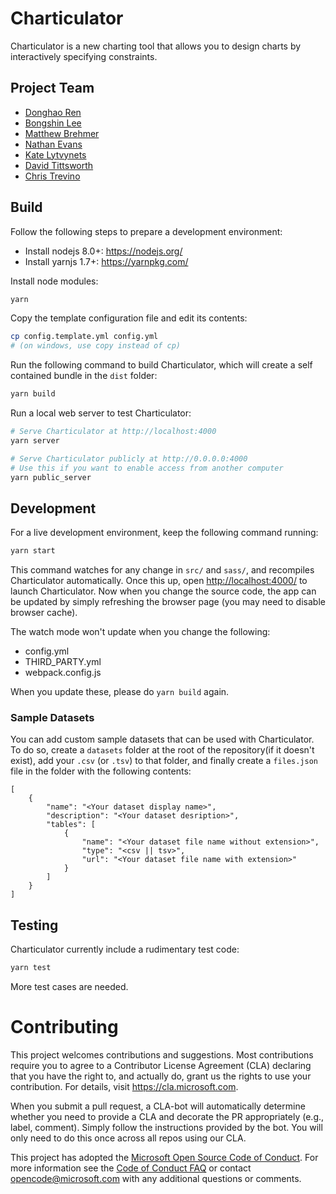 Charticulator
====

Charticulator is a new charting tool that allows you to design charts by interactively specifying
constraints.

Project Team
----

- [Donghao Ren](https://donghaoren.org/)
- [Bongshin Lee](http://research.microsoft.com/en-us/um/people/bongshin/)
- [Matthew Brehmer](https://www.microsoft.com/en-us/research/people/mabrehme/)
- [Nathan Evans](https://github.com/natoverse)
- [Kate Lytvynets](https://github.com/katua)
- [David Tittsworth](https://github.com/stopyoukid)
- [Chris Trevino](https://github.com/darthtrevino)

Build
----

Follow the following steps to prepare a development environment:

- Install nodejs 8.0+: <https://nodejs.org/>
- Install yarnjs 1.7+: <https://yarnpkg.com/>

Install node modules:

```bash
yarn
```

Copy the template configuration file and edit its contents:

```bash
cp config.template.yml config.yml
# (on windows, use copy instead of cp)
```

Run the following command to build Charticulator, which will create a self contained bundle in the `dist` folder:

```bash
yarn build
```

Run a local web server to test Charticulator:

```bash
# Serve Charticulator at http://localhost:4000
yarn server

# Serve Charticulator publicly at http://0.0.0.0:4000
# Use this if you want to enable access from another computer
yarn public_server
```

Development
----

For a live development environment, keep the following command running:

```bash
yarn start
```

This command watches for any change in `src/` and `sass/`, and recompiles Charticulator automatically.
Once this up, open <http://localhost:4000/>
to launch Charticulator. Now when you change the source code, the app can be updated by simply
refreshing the browser page (you may need to disable browser cache).

The watch mode won't update when you change the following:

- config.yml
- THIRD_PARTY.yml
- webpack.config.js

When you update these, please do `yarn build` again.

### Sample Datasets
You can add custom sample datasets that can be used with Charticulator.  To do so, create a `datasets` folder at the root of the repository(if it doesn't exist), add your `.csv` (or `.tsv`) to that folder, and finally create a `files.json` file in the folder with the following contents:

```
[
    {
        "name": "<Your dataset display name>",
        "description": "<Your dataset desription>",
        "tables": [
            {
                "name": "<Your dataset file name without extension>",
                "type": "<csv || tsv>",
                "url": "<Your dataset file name with extension>"
            }
        ]
    }
]
```

Testing
----

Charticulator currently include a rudimentary test code:

```bash
yarn test
```

More test cases are needed.


# Contributing

This project welcomes contributions and suggestions.  Most contributions require you to agree to a
Contributor License Agreement (CLA) declaring that you have the right to, and actually do, grant us
the rights to use your contribution. For details, visit https://cla.microsoft.com.

When you submit a pull request, a CLA-bot will automatically determine whether you need to provide
a CLA and decorate the PR appropriately (e.g., label, comment). Simply follow the instructions
provided by the bot. You will only need to do this once across all repos using our CLA.

This project has adopted the [Microsoft Open Source Code of Conduct](https://opensource.microsoft.com/codeofconduct/).
For more information see the [Code of Conduct FAQ](https://opensource.microsoft.com/codeofconduct/faq/) or
contact [opencode@microsoft.com](mailto:opencode@microsoft.com) with any additional questions or comments.
